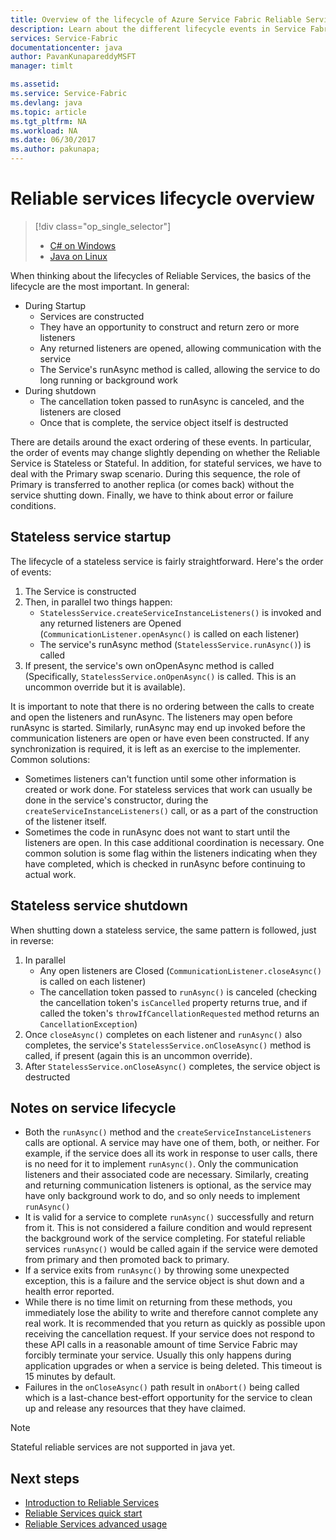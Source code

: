 ```yaml
---
title: Overview of the lifecycle of Azure Service Fabric Reliable Services | Microsoft Docs
description: Learn about the different lifecycle events in Service Fabric reliable services
services: Service-Fabric
documentationcenter: java
author: PavanKunapareddyMSFT
manager: timlt

ms.assetid:
ms.service: Service-Fabric
ms.devlang: java
ms.topic: article
ms.tgt_pltfrm: NA
ms.workload: NA
ms.date: 06/30/2017
ms.author: pakunapa;
---
```


# Reliable services lifecycle overview
> [!div class="op_single_selector"]
> * [C# on Windows](service-fabric-reliable-services-lifecycle.md)
> * [Java on Linux](service-fabric-reliable-services-lifecycle-java.md)
>
>

When thinking about the lifecycles of Reliable Services, the basics of the lifecycle are the most important. In general:

* During Startup
  * Services are constructed
  * They have an opportunity to construct and return zero or more listeners
  * Any returned listeners are opened, allowing communication with the service
  * The Service's runAsync method is called, allowing the service to do long running or background work
* During shutdown
  * The cancellation token passed to runAsync is canceled, and the listeners are closed
  * Once that is complete, the service object itself is destructed

There are details around the exact ordering of these events. In particular, the order of events may change slightly depending on whether the Reliable Service is Stateless or Stateful. In addition, for stateful services, we have to deal with the Primary swap scenario. During this sequence, the role of Primary is transferred to another replica (or comes back) without the service shutting down. Finally, we have to think about error or failure conditions.

## Stateless service startup
The lifecycle of a stateless service is fairly straightforward. Here's the order of events:

1. The Service is constructed
2. Then, in parallel two things happen:
    - `StatelessService.createServiceInstanceListeners()` is invoked and any returned listeners are Opened (`CommunicationListener.openAsync()` is called on each listener)
    - The service's runAsync method (`StatelessService.runAsync()`) is called
3. If present, the service's own onOpenAsync method is called (Specifically, `StatelessService.onOpenAsync()` is called. This is an uncommon override but it is available).

It is important to note that there is no ordering between the calls to create and open the listeners and runAsync. The listeners may open before runAsync is started. Similarly, runAsync may end up invoked before the communication listeners are open or have even been constructed. If any synchronization is required, it is left as an exercise to the implementer. Common solutions:

* Sometimes listeners can't function until some other information is created or work done. For stateless services that work can usually be done in the service's constructor, during the `createServiceInstanceListeners()` call, or as a part of the construction of the listener itself.
* Sometimes the code in runAsync does not want to start until the listeners are open. In this case additional coordination is necessary. One common solution is some flag within the listeners indicating when they have completed, which is checked in runAsync before continuing to actual work.

## Stateless service shutdown
When shutting down a stateless service, the same pattern is followed, just in reverse:

1. In parallel
    - Any open listeners are Closed (`CommunicationListener.closeAsync()` is called on each listener)
    - The cancellation token passed to `runAsync()` is canceled (checking the cancellation token's `isCancelled` property returns true, and if called the token's `throwIfCancellationRequested` method returns an `CancellationException`)
2. Once `closeAsync()` completes on each listener and `runAsync()` also completes, the service's `StatelessService.onCloseAsync()` method is called, if present (again this is an uncommon override).
3. After `StatelessService.onCloseAsync()` completes, the service object is destructed

## Notes on service lifecycle
* Both the `runAsync()` method and the `createServiceInstanceListeners` calls are optional. A service may have one of them, both, or neither. For example, if the service does all its work in response to user calls, there is no need for it to implement `runAsync()`. Only the communication listeners and their associated code are necessary. Similarly, creating and returning communication listeners is optional, as the service may have only background work to do, and so only needs to implement `runAsync()`
* It is valid for a service to complete `runAsync()` successfully and return from it. This is not considered a failure condition and would represent the background work of the service completing. For stateful reliable services `runAsync()` would be called again if the service were demoted from primary and then promoted back to primary.
* If a service exits from `runAsync()` by throwing some unexpected exception, this is a failure and the service object is shut down and a health error reported.
* While there is no time limit on returning from these methods, you immediately lose the ability to write and therefore cannot complete any real work. It is recommended that you return as quickly as possible upon receiving the cancellation request. If your service does not respond to these API calls in a reasonable amount of time Service Fabric may forcibly terminate your service. Usually this only happens during application upgrades or when a service is being deleted. This timeout is 15 minutes by default.
* Failures in the `onCloseAsync()` path result in `onAbort()` being called which is a last-chance best-effort opportunity for the service to clean up and release any resources that they have claimed.

> [!NOTE]
> Stateful reliable services are not supported in java yet.
>
>

## Next steps
* [Introduction to Reliable Services](service-fabric-reliable-services-introduction.md)
* [Reliable Services quick start](service-fabric-reliable-services-quick-start.md)
* [Reliable Services advanced usage](service-fabric-reliable-services-advanced-usage.md)
